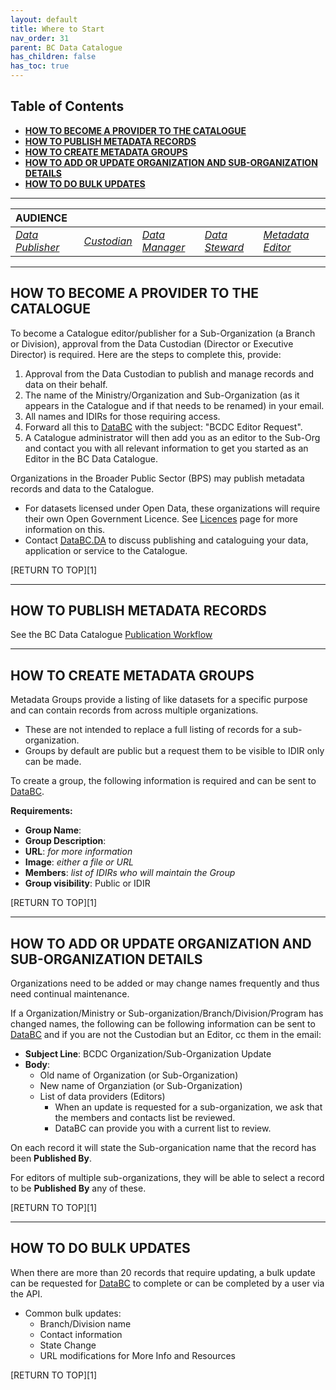 ```yaml
---
layout: default
title: Where to Start
nav_order: 31
parent: BC Data Catalogue
has_children: false
has_toc: true
---
```


## Table of Contents

+ [**HOW TO BECOME A PROVIDER TO THE CATALOGUE**](#how-to-become-a-provider-to-the-catalogue)
+ [**HOW TO PUBLISH METADATA RECORDS**](#how-to-publish-metadata-records)
+ [**HOW TO CREATE METADATA GROUPS**](#how-to-create-metadata-groups)
+ [**HOW TO ADD OR UPDATE ORGANIZATION AND SUB-ORGANIZATION DETAILS**](#how-to-add-or-update-organization-and-sub-organization-details)
+ [**HOW TO DO BULK UPDATES**](#how-to-do-bulk-updates)

------------------------------
|**AUDIENCE**| | | | |
|:---|:---|:---|:---|:---|
|[*Data Publisher*](https://bcgov.github.io/data-publication/pages/glossary.html#data_publisher)|[*Custodian*](https://bcgov.github.io/data-publication/pages/glossary.html#custodian)|[*Data Manager*](https://bcgov.github.io/data-publication/pages/glossary.html#data_manager)|[*Data Steward*](https://bcgov.github.io/data-publication/pages/glossary.html#data_steward)|[*Metadata Editor*](https://bcgov.github.io/data-publication/pages/glossary.html#metadata_editor)|

------------------------------
## HOW TO BECOME A PROVIDER TO THE CATALOGUE

To become a Catalogue editor/publisher for a Sub-Organization (a Branch or Division), approval from the Data Custodian (Director or Executive Director) is required. Here are the steps to complete this, provide:

1. Approval from the Data Custodian to publish and manage records and data on their behalf.
3. The name of the Ministry/Organization and Sub-Organization (as it appears in the Catalogue and if that needs to be renamed) in your email. 
4. All names and IDIRs for those requiring access.
5. Forward all this to [DataBC](mailto:Data@gov.bc.ca) with the subject: "BCDC Editor Request". 
6. A Catalogue administrator will then add you as an editor to the Sub-Org and contact you with all relevant information to get you started as an Editor in the BC Data Catalogue.

Organizations in the Broader Public Sector (BPS) may publish metadata records and data to the Catalogue. 
+ For datasets licensed under Open Data, these organizations will require their own Open Government Licence. See [Licences](./dps_licences.md) page for more information on this.  
+ Contact [DataBC.DA](mailto:DataBC.DA@gov.bc.ca) to discuss publishing and cataloguing your data, application or service to the Catalogue. 

[RETURN TO TOP][1]

------------------------------
## HOW TO PUBLISH METADATA RECORDS

See the BC Data Catalogue [Publication Workflow](./dps_bcdc_w.md)

------------------------------

## HOW TO CREATE METADATA GROUPS

Metadata Groups provide a listing of like datasets for a specific purpose and can contain records from across multiple organizations.
+ These are not intended to replace a full listing of records for a sub-organization.
+ Groups by default are public but a request them to be visible to IDIR only can be made.

To create a group, the following information is required and can be sent to [DataBC](mailto:data@gov.bc.ca).

**Requirements:**
+ **Group Name**:
+ **Group Description**:
+ **URL**: _for more information_
+ **Image**: _either a file or URL_
+ **Members**: _list of IDIRs who will maintain the Group_
+ **Group visibility**: Public or IDIR

[RETURN TO TOP][1]

------------------------------

## HOW TO ADD OR UPDATE ORGANIZATION AND SUB-ORGANIZATION DETAILS

Organizations need to be added or may change names frequently and thus need continual maintenance.

If a Organization/Ministry or Sub-organization/Branch/Division/Program has changed names, the following can be following information can be sent to [DataBC](mailto:data@gov.bc.ca) and if you are not the Custodian but an Editor, cc them in the email: 

+ **Subject Line**: BCDC Organization/Sub-Organization Update
+ **Body**:
   + Old name of Organization (or Sub-Organization)
   + New name of Organziation (or Sub-Organization)
   + List of data providers (Editors)
       + When an update is requested for a sub-organization, we ask that the members and contacts list be reviewed.
       + DataBC can provide you with a current list to review.

On each record it will state the Sub-organication name that the record has been **Published By**.

For editors of multiple sub-organizations, they will be able to select a record to be **Published By** any of these.

[RETURN TO TOP][1]

------------------------------

## HOW TO DO BULK UPDATES
When there are more than 20 records that require updating, a bulk update can be requested for [DataBC](mailto:data@gov.bc.ca) to complete or can be completed by a user via the API.

+ Common bulk updates:
	+ Branch/Division name
	+ Contact information
	+ State Change
	+ URL modifications for More Info and Resources

[RETURN TO TOP][1]

